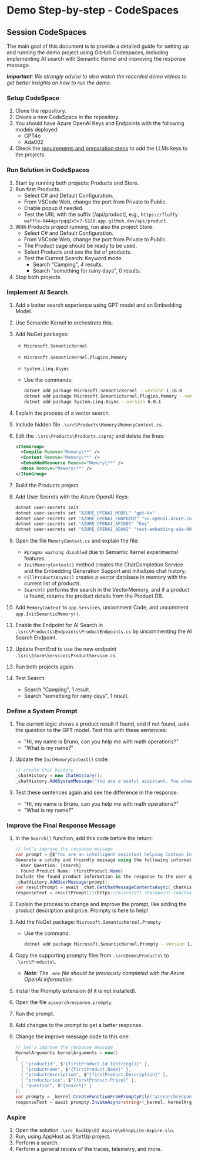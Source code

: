 # Demo Step-by-step - CodeSpaces

## Session CodeSpaces

The main goal of this document is to provide a detailed guide for setting up and running the demo project using GitHub Codespaces, including implementing AI search with Semantic Kernel and improving the response message.

***Important**: We strongly advise to also watch the recorded demo videos to get better insights on how to run the demo.*

### Setup CodeSpace

1. Clone the repository.
2. Create a new CodeSpace in the repository.
3. You should have Azure OpenAI Keys and Endpoints with the following models deployed:
   - GPT4o
   - Ada002
4. Check the [requirements and preparation steps](/train-the-trainer/RequirementsAndPreparation.md) to add the LLMs keys to the projects.

### Run Solution in CodeSpaces

1. Start by running both projects: Products and Store.
2. Run first Products.
   - Select C# and Default Configuration.
   - From VSCode Web, change the port from Private to Public.
   - Enable popup if needed.
   - Test the URL with the suffix [/api/product], e.g., `https://fluffy-waffle-6444gxrpqq2x5v7-5228.app.github.dev/api/product`.
3. With Products project running, run also the project Store.
   - Select C# and Default Configuration.
   - From VSCode Web, change the port from Private to Public.
   - The Product page should be ready to be used.
   - Select Products and see the list of products.
   - Test the Current Search: Keyword mode.
     - Search "Camping", 4 results.
     - Search "something for rainy days", 0 results.
4. Stop both projects.

### Implement AI Search

1. Add a better search experience using GPT model and an Embedding Model.
2. Use Semantic Kernel to orchestrate this.
3. Add NuGet packages:
   - `Microsoft.SemanticKernel`
   - `Microsoft.SemanticKernel.Plugins.Memory`
   - `System.Linq.Async`
   - Use the commands:

     ```bash
     dotnet add package Microsoft.SemanticKernel --version 1.16.0
     dotnet add package Microsoft.SemanticKernel.Plugins.Memory --version 1.16.0-alpha
     dotnet add package System.Linq.Async --version 6.0.1
     ```

4. Explain the process of a vector search.
5. Include hidden file `.\src\Products\Memory\MemoryContext.cs`.
6. Edit the `.\src\Products\Products.csproj` and delete the lines:

   ```xml
   <ItemGroup>
     <Compile Remove="Memory\**" />
     <Content Remove="Memory\**" />
     <EmbeddedResource Remove="Memory\**" />
     <None Remove="Memory\**" />
   </ItemGroup>
   ```

7. Build the Products project.
8. Add User Secrets with the Azure OpenAI Keys:

   ```bash
   dotnet user-secrets init
   dotnet user-secrets set "AZURE_OPENAI_MODEL" "gpt-4o"
   dotnet user-secrets set "AZURE_OPENAI_ENDPOINT" "<>.openai.azure.com/"
   dotnet user-secrets set "AZURE_OPENAI_APIKEY" "Key"
   dotnet user-secrets set "AZURE_OPENAI_ADA02" "text-embedding-ada-002"
   ```

9. Open the file `MemoryContext.cs` and explain the file:

   - `#pragma warning disabled` due to Semantic Kernel experimental features.
   - `InitMemoryContext()` method creates the ChatCompletion Service and the Embedding Generation Support and initializes chat history.
   - `FillProductsAsync()` creates a vector database in memory with the current list of products.
   - `Search()` performs the search in the VectorMemory, and if a product is found, returns the product details from the Product DB.

10. Add `MemoryContext` to `app.Services`, uncomment Code, and uncomment `app.InitSemanticMemory()`.
11. Enable the Endpoint for AI Search in `.\src\Products\Endpoints\ProductEndpoints.cs` by uncommenting the AI Search Endpoint.
12. Update FrontEnd to use the new endpoint `.\src\Store\Services\ProductService.cs`.
13. Run both projects again.
14. Test Search:
    - Search "Camping", 1 result.
    - Search "something for rainy days", 1 result.

### Define a System Prompt

1. The current logic shows a product result if found, and if not found, asks the question to the GPT model. Test this with these sentences:
   - "Hi, my name is Bruno, can you help me with math operations?"
   - "What is my name?"

2. Update the `InitMemoryContext()` code:

   ```csharp
   // create chat history
   _chatHistory = new ChatHistory();
   _chatHistory.AddSystemMessage("You are a useful assistant. You always reply with a short and funny message. If you don't know an answer, you say 'I don't know that.' You only answer questions related to outdoor camping products. For any other type of questions, explain to the user that you only answer outdoor camping products questions. Do not store memory of the chat conversation.");
   ```

3. Test these sentences again and see the difference in the response:
   - "Hi, my name is Bruno, can you help me with math operations?"
   - "What is my name?"

### Improve the Final Response Message

1. In the `Search()` function, add this code before the return:

   ```csharp
   // let's improve the response message
   var prompt = @$"You are an intelligent assistant helping Contoso Inc clients with their search about outdoor product. 
   Generate a catchy and friendly message using the following information:
   - User Question: {search}
   - Found Product Name: {firstProduct.Name}
   Include the found product information in the response to the user question.";
   _chatHistory.AddUserMessage(prompt);
   var resultPrompt = await _chat.GetChatMessageContentsAsync(_chatHistory);
   responseText = resultPrompt[1](https://microsoft.sharepoint.com/teams/AI-Tour-FY25/Shared%20Documents/GS-BRK-ecommerce-app-with-ai/GS-BRK-ecommerce-app-with-ai%20-%20Demo%20Step-by-step%20-%20CodeSpaces.docx?web=1).Content;
   ```

2. Explain the process to change and improve the prompt, like adding the product description and price. Prompty is here to help!
3. Add the NuGet package: `Microsoft.SemanticKernel.Prompty`
   - Use the command:

     ```bash
     dotnet add package Microsoft.SemanticKernel.Prompty --version 1.16.0-alpha
     ```

4. Copy the supporting prompty files from `.\srcDemo\Products\` to `.\src\Products\`.
   - ***Note**: The `.env` file should be previously completed with the Azure OpenAI information.*

5. Install the Prompty extension (if it is not installed).
6. Open the file `aisearchresponse.prompty`.
7. Run the prompt.
8. Add changes to the prompt to get a better response.
9. Change the improve message code to this one:

   ```csharp
   // let's improve the response message
   KernelArguments kernelArguments = new()
   {
     { "productid", $"{firstProduct.Id.ToString()}" },
     { "productname", $"{firstProduct.Name}" },
     { "productdescription", $"{firstProduct.Description}" },
     { "productprice", $"{firstProduct.Price}" },
     { "question", $"{search}" }
   };
   var prompty = _kernel.CreateFunctionFromPromptyFile("aisearchresponse.prompty");
   responseText = await prompty.InvokeAsync<string>(_kernel, kernelArguments);
   ```

### Aspire

1. Open the solution `.\src BackUp\02 Aspire\eShopLite-Aspire.sln`.
2. Run, using AppHost as StartUp project.
3. Perform a search.
4. Perform a general review of the traces, telemetry, and more.